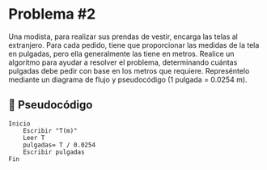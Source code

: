 # Problema #2
Una modista, para realizar sus prendas de vestir, encarga las telas al extranjero.
Para cada pedido, tiene que proporcionar las medidas de la tela
en pulgadas, pero ella generalmente las tiene en metros. Realice un algoritmo
para ayudar a resolver el problema, determinando cuántas pulgadas
debe pedir con base en los metros que requiere. Represéntelo mediante un
diagrama de flujo y pseudocódigo (1 pulgada = 0.0254 m).

## 📝 Pseudocódigo
```
Inicio
    Escribir "T(m)"
    Leer T
    pulgadas= T / 0.0254
    Escribir pulgadas
Fin
